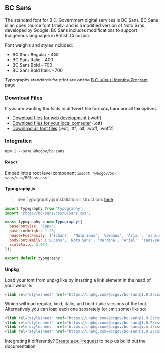 ## BC Sans

The standard font for B.C. Government digital services is BC Sans. BC Sans is an open source font family, and is a modified version of Noto Sans, developed by Google. BC Sans includes modifications to support Indigenous languages in British Columbia.

Font weights and styles included:

* BC Sans Regular - 400
* BC Sans Italic - 400
* BC Sans Bold - 700
* BC Sans Bold Italic - 700

Typography standards for print are on the [B.C. Visual Identity Program](https://www2.gov.bc.ca/gov/content/governments/services-for-government/policies-procedures/bc-visual-identity/design-guidelines#palette-typography) page.


### Download Files

If you are wanting the fonts in different file formats, here are all the options
* [Download files for web development](https://www2.gov.bc.ca/assets/gov/british-columbians-our-governments/services-policies-for-government/policies-procedures-standards/web-content-development-guides/corporate-identity-assets/visid-files/bc-sans-font-woff.zip) (.woff)
* [Download files for your local computer](https://www2.gov.bc.ca/assets/gov/british-columbians-our-governments/services-policies-for-government/policies-procedures-standards/web-content-development-guides/corporate-identity-assets/visid-files/bc-sans-font-otf.zip) (.otf)
* [Download all font files](https://www2.gov.bc.ca/assets/gov/british-columbians-our-governments/services-policies-for-government/policies-procedures-standards/web-content-development-guides/corporate-identity-assets/visid-files/bc-sans-font-all.zip) (.eot, .ttf, .otf, .woff, .woff2)


### Integration
`npm i --save @bcgov/bc-sans`

#### React

Embed into a root level component
`import '@bcgov/bc-sans/css/BCSans.css'`

#### Typography.js
>See Typography.js installation instructions [here](https://github.com/KyleAMathews/typography.js)
```js
import Typography from 'typography';
import '@bcgov/bc-sans/css/BCSans.css';

const typography = new Typography({
  baseFontSize: '16px',
  baseLineHeight: 1.25,
  headerFontFamily: ['BCSans', 'Noto Sans', 'Verdana', 'Arial', 'sans-serif'],
  bodyFontFamily: ['BCSans', 'Noto Sans', 'Verdana', 'Arial', 'sans-serif'],
  scaleRatio: 2.074,
});

export default typography;
```

#### Unpkg

Load your font from unpkg like by inserting a link element in the head of your website:

```html
<link rel="stylesheet" href="https://unpkg.com/@bcgov/bc-sans@1.0.2/css/BCSans.css"/>
```

Which will load regular, bold, italic, and bold-italic versions of the font. Alternatively you can load each one separately (or omit some) like so:

```html
<link rel="stylesheet" href="https://unpkg.com/@bcgov/bc-sans@1.0.2/css/BCSans-regular.css"/>
<link rel="stylesheet" href="https://unpkg.com/@bcgov/bc-sans@1.0.2/css/BCSans-bold.css"/>
<link rel="stylesheet" href="https://unpkg.com/@bcgov/bc-sans@1.0.2/css/BCSans-italic.css"/>
<link rel="stylesheet" href="https://unpkg.com/@bcgov/bc-sans@1.0.2/css/BCSans-bold-italic.css"/>
```


Integrating it differently? [Create a pull request](https://github.com/bcgov/bc-sans/pulls) to help us build out the documentation.


